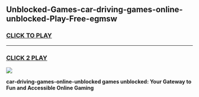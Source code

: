 
## Unblocked-Games-car-driving-games-online-unblocked-Play-Free-egmsw
<h3>
<a href="https://premium76.site?title=car-driving-games-online-unblocked&ref=18A1">CLICK TO PLAY</a></h3>
<hr>

<h3>
<a href="https://premium76.site?title=car-driving-games-online-unblocked&ref=18A1">CLICK 2 PLAY</a>
  
</h3>

<a href="https://premium76.site?title=car-driving-games-online-unblocked&ref=18A1"><img src="https://clearcache.store/games.png"></a>


**car-driving-games-online-unblocked games unblocked: Your Gateway to Fun and Accessible Online Gaming**
